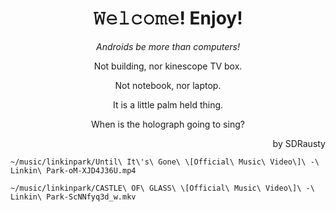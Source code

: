 <h1 align="center">𝚆𝚎𝚕𝚌𝚘𝚖𝚎! Enjoy!</h1>
<p align="center"><em></bold>Androids be more than computers!</b></em></p>

<p align="center">Not building, nor kinescope TV box.</p>

<p align="center">Not notebook, nor laptop.</p>

<p align="center">It is a little palm held thing.</p>

<p align="center">When is the holograph going to sing?</p>

<p align="right">by SDRausty</p>

`~/music/linkinpark/Until\ It\'s\ Gone\ \[Official\ Music\ Video\]\ -\ Linkin\ Park-oM-XJD4J36U.mp4`

`~/music/linkinpark/CASTLE\ OF\ GLASS\ \[Official\ Music\ Video\]\ -\ Linkin\ Park-ScNNfyq3d_w.mkv`
<!-- README.md EOF -->
